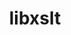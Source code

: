 ---
title: "libxslt"
layout: cache
categories: [package, develop-2025-04-20]
meta: {"compilers": ["gcc@11.1.0", "gcc@11.4.0"], "num_specs": 2, "num_specs_by_stack": {"data-vis-sdk": 1, "e4s": 1, "hep": 1, "root": 2}, "oss": ["ubuntu20.04", "ubuntu22.04"], "platforms": ["linux"], "stacks": ["data-vis-sdk", "e4s", "hep", "root"], "targets": ["x86_64_v3"], "versions": ["1.1.42"]}
spec_details: [{"compiler": "gcc@11.4.0", "hash": "2imqgvtjsoykha2hrb6nh64icjfnatvt", "os": "ubuntu22.04", "platform": "linux", "size": "-", "stacks": ["e4s", "hep", "root"], "target": "x86_64_v3", "variants": ["build_system=autotools", "+crypto", "~python"], "versions": ["1.1.42"]}, {"compiler": "gcc@11.1.0", "hash": "hionq5fzg6oikox5yaknazzzdnkrm3ur", "os": "ubuntu20.04", "platform": "linux", "size": "-", "stacks": ["data-vis-sdk", "root"], "target": "x86_64_v3", "variants": ["build_system=autotools", "+crypto", "~python"], "versions": ["1.1.42"]}]
---